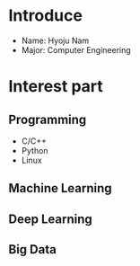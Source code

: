 # Introduce
 - Name: Hyoju Nam
 - Major: Computer Engineering

# Interest part
## Programming
 - C/C++
 - Python
 - Linux
## Machine Learning
## Deep Learning
## Big Data
